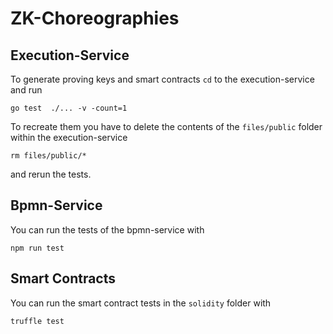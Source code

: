 # ZK-Choreographies

## Execution-Service
To generate proving keys and smart contracts `cd` to the execution-service and run 
``` 
go test  ./... -v -count=1
```
To recreate them you have to delete the contents of the `files/public` folder within the execution-service
```
rm files/public/*
```
and rerun the tests.

## Bpmn-Service

You can run the tests of the bpmn-service with 
```
npm run test
```

## Smart Contracts

You can run the smart contract tests in the `solidity` folder with
```
truffle test
```